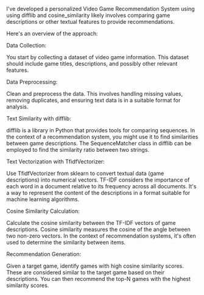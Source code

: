  I've developed a personalized Video Game Recommendation System using using difflib and cosine_similarity likely involves comparing game descriptions or other textual features to provide recommendations. 
 
 Here's an overview of the approach:

Data Collection:

You start by collecting a dataset of video game information. This dataset should include game titles, descriptions, and possibly other relevant features.

Data Preprocessing:

Clean and preprocess the data. This involves handling missing values, removing duplicates, and ensuring text data is in a suitable format for analysis.

Text Similarity with difflib:

difflib is a library in Python that provides tools for comparing sequences. In the context of a recommendation system, you might use it to find similarities between game descriptions.
The SequenceMatcher class in difflib can be employed to find the similarity ratio between two strings.

Text Vectorization with TfidfVectorizer:

Use TfidfVectorizer from sklearn to convert textual data (game descriptions) into numerical vectors.
TF-IDF considers the importance of each word in a document relative to its frequency across all documents. It's a way to represent the content of the descriptions in a format suitable for machine learning algorithms.

Cosine Similarity Calculation:

Calculate the cosine similarity between the TF-IDF vectors of game descriptions. Cosine similarity measures the cosine of the angle between two non-zero vectors. In the context of recommendation systems, it's often used to determine the similarity between items.

Recommendation Generation:

Given a target game, identify games with high cosine similarity scores. These are considered similar to the target game based on their descriptions.
You can then recommend the top-N games with the highest similarity scores.


